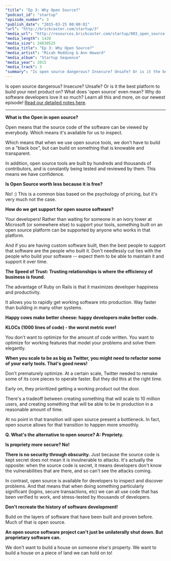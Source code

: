 ```yaml
---
"title": "Ep 3: Why Open Source?"
"podcast_id": "startup"
"episode_number": 3
"publish_date": "2015-03-25 00:00:01"
"url": "http://brickcaster.com/startup/3"
"media_url": "http://resources.brickcaster.com/startup/003_open_source.mp3"
"media_length": 1428
"media_size": 34830525
"media_title": "Ep 3: Why Open Source?"
"media_artist": "Micah Redding & Ann Howard"
"media_album": "Startup Sequence"
"media_year": 2015
"media_track": 3
"summary": "Is open source dangerous? Insecure? Unsafe? Or is it the best platform to build your next product on? What does 'open source' even mean? Why do software developers love it so much? Learn all this and more, on our newest episode!"
---
```


Is open source dangerous? Insecure? Unsafe? Or is it the best platform to build your next product on? What does 'open source' even mean? Why do software developers love it so much? Learn all this and more, on our newest episode! [Read our detailed notes here](http://brickcaster.com/startup/3).

---

**What is the Open in open source?**

Open means that the source code of the software can be viewed by everybody. Which means it's available for us to inspect.

Which means that when we use open source tools, we don't have to build on a "black box", but can build on something that is knowable and transparent.

In addition, open source tools are built by hundreds and thousands of contributors, and is constantly being tested and reviewed by them. This means we have confidence.

**Is Open Source worth less because it is free?**

No! :) This is a common bias based on the psychology of pricing, but it's very much not the case.

**How do we get support for open source software?**

Your developers! Rather than waiting for someone in an ivory tower at Microsoft (or somewhere else) to support your tools, something built on an open source platform can be supported by anyone who works in that platform.

And if you are having custom software built, then the best people to support that software are the people who built it. Don't needlessly cut ties with the people who build your software -- expect them to be able to maintain it and support it over time.

**The Speed of Trust: Trusting relationships is where the efficiency of business is found.**

The advantage of Ruby on Rails is that it maximizes developer happiness and productivity.

It allows you to rapidly get working software into production. Way faster than building in many other systems.

**Happy cows make better cheese: happy developers make better code.**

**KLOCs (1000 lines of code) - the worst metric ever!**

You don't want to optimize for the amount of code written. You want to optimize for working features that model your problems and solve them elegantly.

**When you scale to be as big as Twitter, you might need to refactor some of your early tools. That's good news!**

Don't prematurely optimize. At a certain scale, Twitter needed to remake some of its core pieces to operate faster. But they did this at the right time.

Early on, they prioritized getting a working product out the door.

There's a tradeoff between creating something that will scale to 10 million users, and creating something that will be able to be in production in a reasonable amount of time.

At no point in that transition will open source present a bottleneck. In fact, open source allows for that transition to happen more smoothly.

**Q. What's the alternative to open source? A: Propriety.**

**Is propriety more secure? No!**

**There is no security through obscurity.** Just because the source code is kept secret does not mean it is invulnerable to attacks. It's actually the opposite: when the source code is secret, it means developers don't know the vulnerabilities that are there, and so can't see the attacks coming.

In contrast, open source is available for developers to inspect and discover problems. And that means that when doing something particularly significant (logins, secure transactions, etc) we can all use code that has been verified to work, and stress-tested by thousands of developers.

**Don't recreate the history of software development!**

Build on the layers of software that have been built and proven before. Much of that is open source.

**An open source software project can't just be unilaterally shut down. But proprietary software can.**

We don't want to build a house on someone else's property. We want to build a house on a piece of land we can hold on to!
